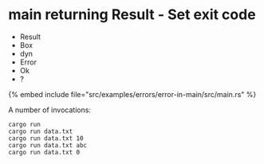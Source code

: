 # main returning Result - Set exit code

* Result
* Box
* dyn
* Error
* Ok
* ?

{% embed include file="src/examples/errors/error-in-main/src/main.rs" %}

A number of invocations:

```
cargo run
cargo run data.txt
cargo run data.txt 10
cargo run data.txt abc
cargo run data.txt 0
```


